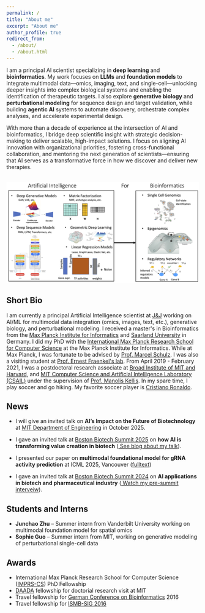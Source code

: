 ```yaml
---
permalink: /
title: "About me"
excerpt: "About me"
author_profile: true
redirect_from: 
  - /about/
  - /about.html
---
```

I am a principal AI scientist specializing in **deep learning** and **bioinformatics**. My work focuses on **LLMs** and **foundation models** to integrate multimodal data—omics, imaging, text, and single-cell—unlocking deeper insights into complex biological systems and enabling the identification of therapeutic targets. I also explore **generative biology** and **perturbational modeling** for sequence design and target validation, while building **agentic AI** systems to automate discovery, orchestrate complex analyses, and accelerate experimental design.

With more than a decade of experience at the intersection of AI and bioinformatics, I bridge deep scientific insight with strategic decision-making to deliver scalable, high-impact solutions. I focus on aligning AI innovation with organizational priorities, fostering cross-functional collaboration, and mentoring the next generation of scientists—ensuring that AI serves as a transformative force in how we discover and deliver new therapies.

 <br/><img src='/images/Azim_ResearchSummaryFinal.png'>


## Short Bio
I am currently a principal Artificial Intelligence scientist at [J&J](https://www.jnj.com/) working on AI/ML for multimodal data integration (omics, images, text, etc.), generative biology, and perturbational modeling. I received a master's in Bioinformatics from the [Max Planck Institute for Informatics](https://www.mpi-inf.mpg.de/home/) and [Saarland University](https://zbi-www.bioinf.uni-sb.de/en) in Germany. I did my PhD with the [International Max Planck Research School for Computer Science](https://www.imprs-cs.de/) at the Max Planck Institute for Informatics. While at Max Planck, I was fortunate to be advised by [Prof. Marcel Schulz](https://schulzlab.github.io/MS.html). I was also a visiting student at [Prof. Ernest Fraenkel's lab](http://fraenkel.mit.edu/).
 From April 2019 - February 2021, I was a postdoctoral research associate at [Broad Institute of MIT and Harvard](https://www.broadinstitute.org/), and [MIT Computer Science and Artificial Intelligence Laboratory (CSAIL)](https://www.csail.mit.edu/) under the supervision  of [Prof. Manolis Kellis](http://compbio.mit.edu/compbio.html). In my spare time, I play soccer and go hiking. My favorite soccer player is [Cristiano Ronaldo](https://www.youtube.com/watch?v=OUKGsb8CpF8&t=412s).


## News
 * I will give an invited talk on **AI’s Impact on the Future of Biotechnology** at [MIT Department of Engineering](https://neet.mit.edu/threads/lm) in October 2025.
* I gave an invited talk at [Boston Biotech Summit 2025](https://bostonbiotechnologysummit.com/program/speakers/) on **how AI is transforming value creation in biotech** ([ See blog about my talk](https://www.cpl.com/blog/2025/07/ai-transforms-digital-health-key-insights-from-recent-biotech-summits)).
  
* I presented our paper on  **multimodal foundational model for gRNA activity prediction** at ICML 2025, Vancouver ([fulltext](https://openreview.net/pdf/53cf4d58ae4c7f9bee4b2f82d0d81d4a54fe65bb.pdf)) 
*  I gave an invited talk at [Boston Biotech Summit 2024](https://bostonbiotechnologysummit.com/program/speakers/) on **AI applications in biotech and pharmaceutical industry** ([ Watch my pre-summit interveiw](https://www.youtube.com/watch?v=enxpQX6PFiQ)).

## Students and Interns

*  **Junchao Zhu** – Summer intern from Vanderbilt University working on  multimodal foundation model for spatial omics
*  **Sophie Guo** – Summer intern from MIT, working on generative modeling of perturbational single-cell data
  
 

## Awards
* International Max Planck Research School for Computer Science ([IMPRS-CS](https://www.imprs-cs.de/)) PhD Fellowship
* [DAADA](https://www.daad.de/en/) fellowship for doctorial research visit at MIT
* Travel fellowship for [German Conference on Bioinformatics](https://gcb2019.de/) 2016
* Travel fellowship for [ISMB-SIG 2016](https://irbgroup.org/)
